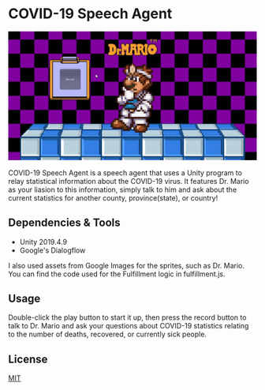 # COVID-19 Speech Agent
[![](https://github.com/jordansmithsgames/jordansmithsgames/blob/main/readmes/covid19speechagent/drmario.gif)](https://www.youtube.com/embed/pMaVG70lvD4)

COVID-19 Speech Agent is a speech agent that uses a Unity program to relay statistical information about the COVID-19 virus. It features Dr. Mario as your liasion to this information, simply talk to him and ask about the current statistics for another county, province(state), or country!

## Dependencies & Tools
- Unity 2019.4.9
- Google's Dialogflow

I also used assets from Google Images for the sprites, such as Dr. Mario.
You can find the code used for the Fulfillment logic in fulfillment.js.

## Usage
Double-click the play button to start it up, then press the record button to talk to Dr. Mario and ask your questions about COVID-19 statistics relating to the number of deaths, recovered, or currently sick people.

## License
[MIT](https://choosealicense.com/licenses/mit/)

